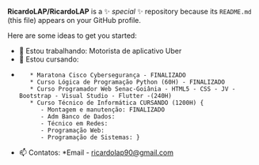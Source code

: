 **RicardoLAP/RicardoLAP**  is a ✨ _special_ ✨ repository because its `README.md` (this file) appears on your GitHub profile.

Here are some ideas to get you started:

- 🔭 Estou trabalhando:
          Motorista de aplicativo Uber
- 🌱 Estou cursando:
-        * Maratona Cisco Cybersegurança - FINALIZADO
         * Curso Lógica de Programação Python (60H) - FINALIZADO
         * Curso Programador Web Senac-Goiânia - HTML5 - CSS - JV - Bootstrap - Visual Studio - Flutter -(240H)
         * Curso Técnico de Informática CURSANDO (1200H) {
            - Montagem e manutenção: FINALIZADO
            - Adm Banco de Dados:
            - Técnico em Redes:
            - Programação Web:
            - Programação de Sistemas: }
- 📫 Contatos: 
          *Email - ricardolap90@gmail.com


